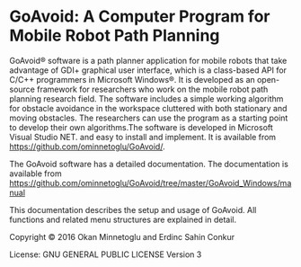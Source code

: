 # GoAvoid: A Computer Program for Mobile Robot Path Planning
    
GoAvoid® software is a path planner application for mobile robots that take advantage of GDI+ graphical user interface, which is a 
class-based API for C/C++ programmers in Microsoft Windows®. It is developed as an open-source framework for researchers who work 
on the mobile robot path planning research field. The software includes a simple working algorithm for obstacle avoidance in the          workspace cluttered with both stationary and moving obstacles. The researchers can use the program as a starting point to develop          their own algorithms.The software is developed in Microsoft Visual Studio NET. and easy to install and implement. It is available 
from https://github.com/ominnetoglu/GoAvoid/.
     
 The GoAvoid software has a detailed documentation. The documentation is available from        https://github.com/ominnetoglu/GoAvoid/tree/master/GoAvoid_Windows/manual

This documentation describes the setup and usage of GoAvoid. All functions and related menu structures are explained in detail.



Copyright © 2016 Okan Minnetoglu and Erdinc Sahin Conkur

License: GNU GENERAL PUBLIC LICENSE Version 3
